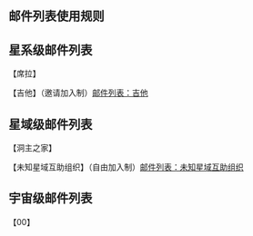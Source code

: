 邮件列表使用规则
---

星系级邮件列表
---
【席拉】

【吉他】（邀请加入制）[邮件列表：吉他](https://github.com/volunteerathome/vATh/tree/Develop/%E9%A1%B9%E7%9B%AE%E7%9B%AE%E5%BD%95/%E4%BC%81%E4%B8%9A%E5%B9%B3%E5%8F%B0/%E4%B8%96%E7%BA%AA%E5%A4%A9%E6%88%90/%E6%98%9F%E6%88%98%E5%89%8D%E5%A4%9C/%E9%82%AE%E4%BB%B6%E5%88%97%E8%A1%A8/%E5%90%89%E4%BB%96)

星域级邮件列表
---
【洞主之家】

【未知星域互助组织】（自由加入制）[邮件列表：未知星域互助组织](https://github.com/volunteerathome/vATh/tree/Develop/%E9%A1%B9%E7%9B%AE%E7%9B%AE%E5%BD%95/%E4%BC%81%E4%B8%9A%E5%B9%B3%E5%8F%B0/%E4%B8%96%E7%BA%AA%E5%A4%A9%E6%88%90/%E6%98%9F%E6%88%98%E5%89%8D%E5%A4%9C/%E9%82%AE%E4%BB%B6%E5%88%97%E8%A1%A8/%E6%9C%AA%E7%9F%A5%E6%98%9F%E5%9F%9F%E4%BA%92%E5%8A%A9%E7%BB%84%E7%BB%87)

宇宙级邮件列表
---
【00】